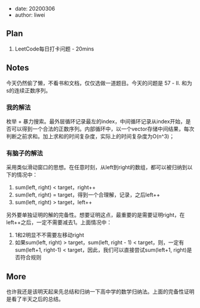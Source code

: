 - date: 20200306 
- author: liwei

## Plan

1. LeetCode每日打卡问题 - 20mins

## Notes

今天仍然偷了懒，不看书和文档，仅仅选做一道题目。今天的问题是 57 - II. 和为s的连续正数序列。

### 我的解法

枚举 + 暴力搜索。最外层循环记录最左的index，中间循环记录从index开始，是否可以得到一个合法的正数序列。内部循环中，以一个vector存储中间结果，每次判断之前求和。加上求和的时间复杂度，实际上的时间复杂度为O(n^3)；

### 有脑子的解法

采用类似滑动窗口的思想。在任意时刻，从left到right的数组，都可以被归纳到以下的情况中：

1. sum(left, right) < target，right++
2. sum(left, right) = target，得到一个合理解，记录，之后left++
3. sum(left, right) > target，left++

另外要单独证明的解的完备性。想要证明这点，最重要的是需要证明right，在left++之后，一定不需要减去1。上面情况中：

1. 1和2明显不不需要左移动right
2. 如果sum(left, right) > target，sum(left, right - 1) < target，则，一定有sum(left+1, right-1) < target，因此，我们可以直接尝试sum(left+1, right)是否符合规则

## More

也许我还是该明天起来先总结和归纳一下高中学的数学归纳法。上面的完备性证明是看了半天之后的总结。
